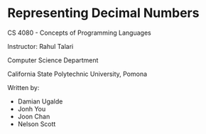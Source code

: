 # Representing Decimal Numbers

CS 4080 - Concepts of Programming Languages

Instructor: Rahul Talari

Computer Science Department

California State Polytechnic University, Pomona

Written by:

*   Damian Ugalde
*   Jonh You
*   Joon Chan
*   Nelson Scott